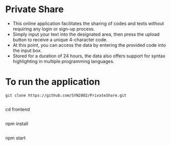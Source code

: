 # Private Share
- This online application facilitates the sharing of codes and texts without requiring any login or sign-up process.
- Simply input your text into the designated area, then press the upload button to receive a unique 4-character code.
- At this point, you can access the data by entering the provided code into the input box.
- Stored for a duration of 24 hours, the data also offers support for syntax highlighting in multiple programming languages.


# To run the application

```
git clone https://github.com/SYN2002/PrivateShare.git
```

```
```
cd frontend
```
```
npm install
```
```
npm start
```


